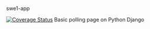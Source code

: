 swe1-app 

[![Coverage Status](https://coveralls.io/repos/github/DarylTC/swe1-app/badge.svg?branch=main)](https://coveralls.io/github/DarylTC/swe1-app?branch=main)
Basic polling page on Python Django
